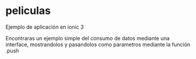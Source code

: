 # peliculas
Ejemplo de aplicación en ionic 3

Encontraras un ejemplo simple del consumo de datos mediante una interface, mostrandolos y pasandolos como parametros
mediante la función .push
